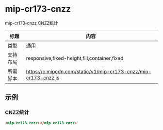 # mip-cr173-cnzz

mip-cr173-cnzz CNZZ统计

标题|内容
----|----
类型|通用
支持布局|responsive,fixed-height,fill,container,fixed
所需脚本|https://c.mipcdn.com/static/v1/mip-cr173-cnzz/mip-cr173-cnzz.js
## 示例

### CNZZ统计
```html
<mip-cr173-cnzz></mip-cr173-cnzz>
```


